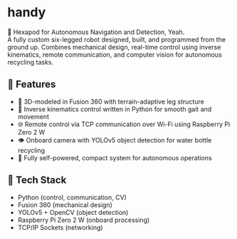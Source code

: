 # handy
🐜 Hexapod for Autonomous Navigation and Detection, Yeah.  
A fully custom six-legged robot designed, built, and programmed from the ground up. Combines mechanical design, real-time control using inverse kinematics, remote communication, and computer vision for autonomous recycling tasks.

## 📌 Features
- 🔧 3D-modeled in Fusion 360 with terrain-adaptive leg structure 
- 🧠 Inverse kinematics control written in Python for smooth gait and movement
- 🌐 Remote control via TCP communication over Wi-Fi using Raspberry Pi Zero 2 W
- 👁️ Onboard camera with YOLOv5 object detection for water bottle recycling
- 🔋 Fully self-powered, compact system for autonomous operations

## 🤖 Tech Stack
- Python (control, communication, CV)
- Fusion 360 (mechanical design)
- YOLOv5 + OpenCV (object detection)
- Raspberry Pi Zero 2 W (onboard processing)
- TCP/IP Sockets (networking)
